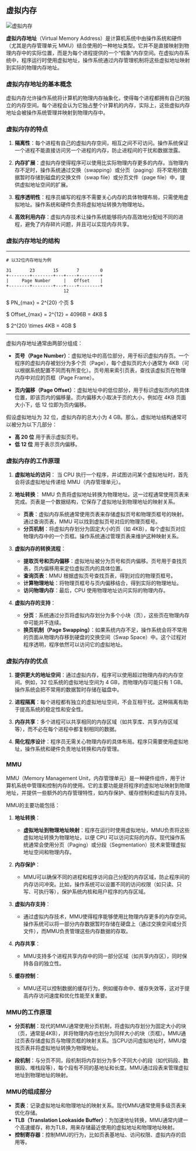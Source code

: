 ## 虚拟内存

![虚拟内存](../images/虚拟内存.svg)

**虚拟内存地址**（Virtual Memory Address）是计算机系统中由操作系统和硬件（尤其是内存管理单元 MMU）结合使用的一种地址类型。它并不是直接映射到物理内存中的实际位置，而是为每个进程提供的一个“假象”内存空间。在虚拟内存系统中，程序运行时使用虚拟地址，操作系统通过内存管理机制将这些虚拟地址映射到实际的物理内存地址。

### 虚拟内存地址的基本概念

虚拟内存允许操作系统将计算机的物理内存抽象化，使得每个进程都拥有自己的独立的内存空间。每个进程会认为它独占整个计算机的内存，实际上，这些虚拟内存地址会被操作系统管理并映射到物理内存中。

### 虚拟内存的特点

1. **隔离性**：每个进程有自己的虚拟内存空间，相互之间不可访问。操作系统保证一个进程不能直接访问另一个进程的内存，防止进程间的干扰和数据泄露。
  
2. **内存扩展**：虚拟内存使得程序可以使用比实际物理内存更多的内存。当物理内存不足时，操作系统通过交换（swapping）或分页（paging）将不常用的数据暂时存储到磁盘的交换文件（swap file）或分页文件（page file）中，提供虚拟地址空间的扩展。

3. **程序透明性**：程序员编写的程序不需要关心内存的具体物理布局，只需使用虚拟地址。操作系统和硬件负责将虚拟地址转换为物理地址。

4. **高效利用内存**：虚拟内存技术让操作系统能够将内存高效地分配给不同的进程，避免了内存碎片问题，并且可以实现内存共享。

### 虚拟内存地址的结构

---

```shell
# 以32位内存地址为例

31       23       15       7        0
+--------+--------+---+----+--------+
|     Page Number     |   Offset    |
+--------+--------+---+----+--------+
                      12
```

$ PN_{max} = 2^{20} 个页 $

$ Offset_{max} = 2^{12} = 4096B = 4KB $

$ 2^{20} \times 4KB = 4GB $

---

虚拟内存地址通常由两部分组成：

- **页号（Page Number）**：虚拟地址中的高位部分，用于标识虚拟内存页。一个程序的虚拟内存被划分为多个页（Page），每个虚拟页的大小通常为 4KB（可以根据系统配置不同而有所变化）。页号用来索引页表，查找该虚拟页在物理内存中对应的页框（Page Frame）。
  
- **页内偏移（Page Offset）**：虚拟地址中的低位部分，用于标识虚拟页内的具体位置，即该页内的偏移量。页内偏移大小取决于页的大小，例如在 4KB 页面大小下，低 12 位即为页内偏移。

假设虚拟地址为 32 位，虚拟内存的总大小为 4 GB。那么，虚拟地址结构通常可以被分为以下几部分：
- **高 20 位** 用于表示虚拟页号。
- **低 12 位** 用于表示页内偏移。

### 虚拟内存的工作原理

1. **虚拟地址的访问**：
   当 CPU 执行一个程序，并试图访问某个虚拟地址时，首先会将该虚拟地址传递给 MMU（内存管理单元）。

2. **地址转换**：
   MMU 负责将虚拟地址转换为物理地址。这一过程通常使用页表来完成。页表是一个数据结构，它保存了虚拟地址到物理地址的映射关系。

   - **页表**：虚拟内存系统通常使用页表来存储虚拟页号和物理页框号的映射。通过查询页表，MMU 可以找到虚拟页号对应的物理页框号。
   - **分页机制**：将虚拟内存划分为固定大小的页（如 4KB），每个虚拟页对应物理内存中的一个页框。操作系统通过管理页表来维护这种映射关系。
   
3. **虚拟内存的转换流程**：
   - **提取页号和页内偏移**：虚拟地址被分为页号和页内偏移。页号用于查找页表，页内偏移用来定位虚拟页内的具体位置。
   - **查询页表**：MMU 根据虚拟页号查找页表，得到对应的物理页框号。
   - **计算物理地址**：将物理页框号与页内偏移结合，得到实际的物理地址。
   - **访问物理内存**：最后，CPU 使用物理地址访问实际的物理内存。

4. **虚拟内存的支持**：
   - **分页**：系统通过分页将虚拟内存划分为多个小块（页），这些页在物理内存中可能并不连续。
   - **换页机制（Page Swapping）**：如果系统内存不足，操作系统会将不常用的页面从物理内存移到硬盘的交换空间（Swap Space）中。这个过程对程序透明，程序依然可以访问它的虚拟地址。

### 虚拟内存的优点

1. **提供更大的地址空间**：通过虚拟内存，程序可以使用超过物理内存的内存空间。例如，32 位系统的虚拟地址空间为 4 GB，而物理内存可能只有 1 GB。操作系统会把不常用的数据暂时存储在磁盘中。

2. **进程隔离**：每个进程都有独立的虚拟地址空间，不会互相干扰。这种隔离有助于提高系统的稳定性和安全性。

3. **内存共享**：多个进程可以共享相同的内存区域（如共享库、共享内存区域等），而不必在每个进程中都复制相同的数据。

4. **简化程序设计**：程序员无需关心物理内存的具体布局。程序只需要使用虚拟地址，操作系统和硬件负责地址转换和内存管理。

### MMU

MMU（Memory Management Unit，内存管理单元）是一种硬件组件，用于计算机系统中管理和控制内存的使用。它的主要功能是将程序的虚拟地址映射到物理地址，并提供一些额外的内存管理特性，如内存保护、缓存控制和虚拟内存支持。

MMU的主要功能包括：

1. **地址转换**：
   - **虚拟地址到物理地址映射**：程序在运行时使用虚拟地址，MMU负责将这些虚拟地址转换为物理地址，以便 CPU 可以访问实际的内存。现代操作系统通常会使用分页（Paging）或分段（Segmentation）技术来管理虚拟地址空间和物理内存。
   
2. **内存保护**：
   - MMU可以确保不同的进程和程序访问自己分配的内存区域，防止程序间的内存访问冲突。比如，操作系统可以设置不同的访问权限（如只读、只写、可执行等），保护系统内核和用户程序的内存区域。
   
3. **虚拟内存支持**：
   - 通过虚拟内存技术，MMU使得程序能够使用比物理内存更多的内存空间。操作系统可以将一部分内存数据暂时存储在硬盘上（通过交换空间或分页文件），而MMU负责管理这些内存数据的存取。

4. **内存共享**：
   - MMU支持多个进程共享内存中的同一部分区域（如共享内存区），同时保持各自的独立性。

5. **缓存控制**：
   - MMU还可以控制数据的缓存行为，例如缓存命中、缓存失效等，这对于提高内存访问速度和优化性能至关重要。

### MMU的工作原理

- **分页机制**：现代的MMU通常使用分页机制，将虚拟内存划分为固定大小的块（页，通常是4KB），并将物理内存也划分为同样大小的块（页框）。MMU通过页表存储虚拟页与物理页框的映射关系。当CPU访问虚拟地址时，MMU查找页表并将虚拟地址转换为物理地址。

- **段机制**：与分页不同，段机制将内存划分为多个不同大小的段（如代码段、数据段、堆栈段等），每个段有不同的基地址和长度。MMU通过段表来管理虚拟地址到物理地址的映射。

### MMU的组成部分

- **页表**：记录虚拟地址和物理地址的映射关系。现代MMU通常使用多级页表来优化存储。
- **TLB（Translation Lookaside Buffer）**：为加速地址转换，MMU通常内建一个高速缓存，称为TLB，用来存储最近使用的虚拟地址和物理地址映射。
- **控制寄存器**：控制MMU的行为，比如页表基地址、访问权限、虚拟内存的启用等。